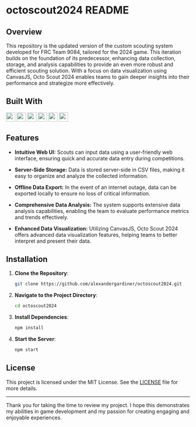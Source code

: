 # octoscout2024 README

## Overview

This repository is the updated version of the custom scouting system developed for FRC Team 9084, tailored for the 2024 game. This iteration builds on the foundation of its predecessor, enhancing data collection, storage, and analysis capabilities to provide an even more robust and efficient scouting solution. With a focus on data visualization using CanvasJS, Octo Scout 2024 enables teams to gain deeper insights into their performance and strategize more effectively.

## Built With

<img src="https://img.shields.io/badge/-HTML5-E34F26?style=flat&logo=html5&logoColor=white" height="25"><!---->
<img src="https://img.shields.io/badge/-JavaScript-F7DF1E?style=flat&logo=javascript&logoColor=black" height="25"><!---->
<img src="https://img.shields.io/badge/-CSS3-1572B6?style=flat&logo=css3&logoColor=white" height="25"><!---->
<img src="https://img.shields.io/badge/-Node.js-339933?style=flat&logo=node.js&logoColor=white" height="25"><!---->
<img src="https://img.shields.io/badge/-Express.js-000000?style=flat&logo=express&logoColor=white" height="25"><!---->
<img src="https://img.shields.io/badge/-CanvasJS-FF6F61?style=flat&logo=canvasjs&logoColor=white" height="25"><!---->

## Features

- **Intuitive Web UI:** Scouts can input data using a user-friendly web interface, ensuring quick and accurate data entry during competitions.

- **Server-Side Storage:** Data is stored server-side in CSV files, making it easy to organize and analyze the collected information.

- **Offline Data Export:** In the event of an internet outage, data can be exported locally to ensure no loss of critical information.

- **Comprehensive Data Analysis:** The system supports extensive data analysis capabilities, enabling the team to evaluate performance metrics and trends effectively.

- **Enhanced Data Visualization:** Utilizing CanvasJS, Octo Scout 2024 offers advanced data visualization features, helping teams to better interpret and present their data.

## Installation

1. **Clone the Repository**:
   ```sh
   git clone https://github.com/alexandergardiner/octoscout2024.git
   ```
2. **Navigate to the Project Directory**:
   ```sh
   cd octoscout2024
   ```
3. **Install Dependencies**:
   ```sh
   npm install
   ```
4. **Start the Server**:
   ```sh
   npm start
   ```

## License

This project is licensed under the MIT License. See the [LICENSE](LICENSE) file for more details.

---

Thank you for taking the time to review my project. I hope this demonstrates my abilities in game development and my passion for creating engaging and enjoyable experiences.
